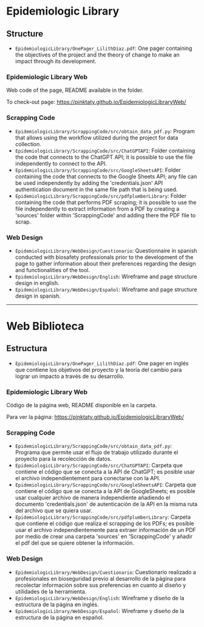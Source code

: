 # Epidemiologic Library

## Structure

- `EpidemiologicLibrary/OnePager_LilithDíaz.pdf`: One pager containing the objectives of the project and the theory of change to make an impact through its development.

### Epidemiologic Library Web

Web code of the page, README available in the folder. 

To check-out page: https://pinktaty.github.io/EpidemiologicLibraryWeb/

### Scrapping Code

- `EpidemiologicLibrary/ScrappingCode/src/obtain_data_pdf.py`: Program that allows using the workflow utilized during the project for data collection.
- `EpidemiologicLibrary/ScrappingCode/src/ChatGPTAPI`: Folder containing the code that connects to the ChatGPT API; it is possible to use the file independently to connect to the API.
- `EpidemiologicLibrary/ScrappingCode/src/GoogleSheetsAPI`: Folder containing the code that connects to the Google Sheets API; any file can be used independently by adding the 'credentials.json' API authentication document in the same file path that is being used.
- `EpidemiologicLibrary/ScrappingCode/src/pdfplumberLibrary`: Folder containing the code that performs PDF scraping; it is possible to use the file independently to extract information from a PDF by creating a 'sources' folder within 'ScrappingCode' and adding there the PDF file to scrap.

### Web Design

- `EpidemiologicLibrary/WebDesign/Cuestionario`: Questionnaire in spanish conducted with biosafety professionals prior to the development of the page to gather information about their preferences regarding the design and functionalities of the tool.
- `EpidemiologicLibrary/WebDesign/English`: Wireframe and page structure design in english.
- `EpidemiologicLibrary/WebDesign/Español`: Wireframe and page structure design in spanish.

* * *

# Web Biblioteca

## Estructura

- `EpidemiologicLibrary/OnePager_LilithDíaz.pdf`: One pager en inglés que contiene los objetivos del proyecto y la teoría del cambio para lograr un impacto a través de su desarrollo.

### Epidemiologic Library Web

Código de la página web, README disponible en la carpeta.

Para ver la página: https://pinktaty.github.io/EpidemiologicLibraryWeb/

### Scrapping Code

- `EpidemiologicLibrary/ScrappingCode/src/obtain_data_pdf.py`: Programa que permite usar el flujo de trabajo utilizado durante el proyecto para la recolección de datos.
- `EpidemiologicLibrary/ScrappingCode/src/ChatGPTAPI`: Carpeta que contiene el código que se conecta a la API de ChatGPT; es posible usar el archivo independientement para conectarse con la API.
- `EpidemiologicLibrary/ScrappingCode/src/GoogleSheetsAPI`: Carpeta que contiene el código que se conecta a la API de GoogleSheets; es posible usar cualquier archivo de manera independiente añadiendo el documento 'credentials.json' de autenticación de la API en la misma ruta del archivo que se quiera usar.
- `EpidemiologicLibrary/ScrappingCode/src/pdfplumberLibrary`: Carpeta que contiene el código que realiza el scrapping de los PDFs; es posible usar el archivo independientemente para extraer información de un PDF por medio de crear una carpeta 'sources' en 'ScrappingCode' y añadir el pdf del que se quiere obtener la información.

### Web Design

- `EpidemiologicLibrary/WebDesign/Cuestionario`: Cuestionario realizado a profesionales en bioseguridad previo al desarrollo de la página para recolectar información sobre sus preferencias en cuanto al diseño y utilidades de la herramienta.
- `EpidemiologicLibrary/WebDesign/English`: Wireframe y diseño de la estructura de la página en inglés.
- `EpidemiologicLibrary/WebDesign/Español`: Wireframe y diseño de la estructura de la página en español.
